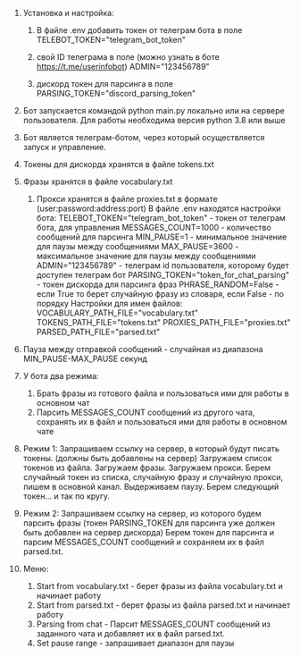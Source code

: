1. Установка и настройка:
    1. В файле .env добавить токен от телеграм бота в поле
    TELEBOT_TOKEN="telegram_bot_token"

    2. свой ID телеграма в поле (можно узнать в боте https://t.me/userinfobot)
    ADMIN="123456789"

    3. дискорд токен для парсинга в поле
    PARSING_TOKEN="discord_parsing_token"

2. Бот запускается командой python main.py локально или на сервере пользователя.
Для работы необходима версия python 3.8 или выше
3. Бот является телеграм-ботом, через который осуществляется запуск и управление.
4. Токены для дискорда хранятся в файле tokens.txt
5. Фразы хранятся в файле vocabulary.txt
   1. Прокси хранятся в файле proxies.txt в формате (user:password:address:port)
      В файле .env находятся настройки бота:
        TELEBOT_TOKEN="telegram_bot_token" - токен от телеграм бота, для управления
        MESSAGES_COUNT=1000 - количество сообщений для парсинга
        MIN_PAUSE=1 - минимальное значение для паузы между сообщениями
        MAX_PAUSE=3600 - максимальное значение для паузы между сообщениями
        ADMIN="123456789" - телеграм id пользователя, которому будет доступен телеграм бот
        PARSING_TOKEN="token_for_chat_parsing" - токен дискорда для парсинга фраз
        PHRASE_RANDOM=False - если True то берет случайную фразу из словаря, если False - по порядку
     Настройки для имен файлов:
        VOCABULARY_PATH_FILE="vocabulary.txt"
        TOKENS_PATH_FILE="tokens.txt"
        PROXIES_PATH_FILE="proxies.txt"
        PARSED_PATH_FILE="parsed.txt"
6. Пауза между отправкой сообщений - случайная из диапазона MIN_PAUSE-MAX_PAUSE секунд
7. У бота два режима:
   1. Брать фразы из готового файла и пользоваться ими для работы
    в основном чат
   2. Парсить MESSAGES_COUNT сообщений из другого чата, сохранять их в файл и пользоваться ими для работы
    в основном чате

8. Режим 1:
  Запрашиваем ссылку на сервер, в который будут писать токены. (должны быть добавлены на сервер)
  Загружаем список токенов из файла.
  Загружаем фразы.
  Загружаем прокси.
  Берем случайный токен из списка, случайную фразу и случайную прокси, пишем в основной канал.
  Выдерживаем паузу.
  Берем следующий токен... и так по кругу.
9. Режим 2:
  Запрашиваем ссылку на сервер, из которого будем парсить фразы
  (токен PARSING_TOKEN для парсинга уже должен быть добавлен на сервер дискорда)
  Берем токен для парсинга и парсим MESSAGES_COUNT сообщений и сохраняем их в файл parsed.txt.
10. Меню:
     1. Start from vocabulary.txt - берет фразы из файла vocabulary.txt и начинает работу
     2. Start from parsed.txt - берет фразы из файла parsed.txt и начинает работу
     3. Parsing from chat - Парсит MESSAGES_COUNT сообщений из заданного чата и добавляет их
     в файл parsed.txt.
     4. Set pause range - запрашивает диапазон для паузы

